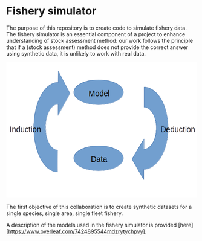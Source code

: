 # Fishery simulator
The purpose of this repository is to create code to simulate fishery data. The fishery simulator is an essential component of a project to enhance understanding of stock assessment method: our work follows the principle that if a (stock assessment) method does not provide the correct answer using synthetic data, it is unlikely to work with real data.

![alt_text](https://github.com/mkienzle/FisherySimulator/blob/master/Induction_deduction_diagram.png)

The first objective of this collaboration is to create synthetic datasets for a single species, single area, single fleet fishery.

A description of the models used in the fishery simulator is provided [here][https://www.overleaf.com/7424895544mdzrytychpvy].

